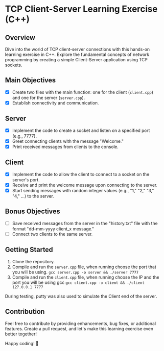 # TCP Client-Server Learning Exercise (C++)

## Overview

Dive into the world of TCP client-server connections with this hands-on learning exercise in C++. Explore the fundamental concepts of network programming by creating a simple Client-Server application using TCP sockets.

## Main Objectives

- [x] Create two files with the main function: one for the client (`client.cpp`) and one for the server (`server.cpp`).
- [x] Establish connectivity and communication.

## Server

- [x] Implement the code to create a socket and listen on a specified port (e.g., 7777).
- [x] Greet connecting clients with the message "Welcome."
- [x] Print received messages from clients to the console.

## Client

- [x] Implement the code to allow the client to connect to a socket on the server's port.
- [x] Receive and print the welcome message upon connecting to the server.
- [x] Start sending messages with random integer values (e.g., "1," "2," "3," "4," ...) to the server.

## Bonus Objectives

- [ ] Save received messages from the server in the "history.txt" file with the format "dd-mm-yyyy client_x message."
- [ ] Connect two clients to the same server.

## Getting Started

1. Clone the repository.
2. Compile and run the `server.cpp` file, when running choose the port that you will be using. `gcc server.cpp -o server && ./server 7777`
3. Compile and run the `client.cpp` file, when running choose the IP and the port you will be using gcc `gcc client.cpp -o client && ./client 127.0.0.1 7777`

During testing, putty was also used to simulate the Client end of the server.

## Contribution

Feel free to contribute by providing enhancements, bug fixes, or additional features. Create a pull request, and let's make this learning exercise even better together!

Happy coding! 🚀
